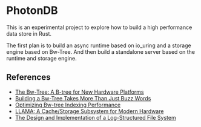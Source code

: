 # PhotonDB

This is an experimental project to explore how to build a high performance data store in Rust.

The first plan is to build an async runtime based on io_uring and a storage engine based on Bw-Tree. And then build a standalone server based on the runtime and storage engine.

## References

- [The Bw-Tree: A B-tree for New Hardware Platforms](https://www.microsoft.com/en-us/research/wp-content/uploads/2016/02/bw-tree-icde2013-final.pdf)
- [Building a Bw-Tree Takes More Than Just Buzz Words](https://www.cs.cmu.edu/~huanche1/publications/open_bwtree.pdf)
- [Optimizing Bw-tree Indexing Performance](https://cseweb.ucsd.edu//~csjgwang/pubs/ICDE17_BwTree.pdf)
- [LLAMA: A Cache/Storage Subsystem for Modern Hardware](http://www.vldb.org/pvldb/vol6/p877-levandoski.pdf)
- [The Design and Implementation of a Log-Structured File System](https://people.eecs.berkeley.edu/~brewer/cs262/LFS.pdf)